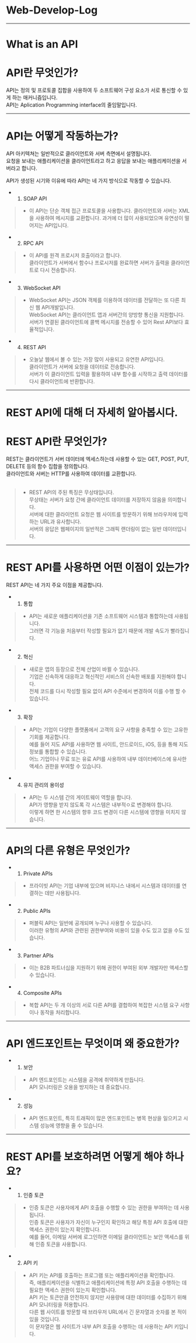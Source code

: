 # Web-Develop-Log

-----

# What is an API<br>
# API란 무엇인가?

 API는 정의 및 프로토콜 집합을 사용하여 두 소프트웨어 구성 요소가 서로 통신할 수 있게 하는 매커니즘입니다.<br>
 API는 Aplication Programming interface의 줄임말입니다.

-----
# API는 어떻게 작동하는가?

API 아키텍쳐는 일반적으로 클라이언트와 서버 측면에서 설명됩니다.<br>
요청을 보내는 애플리케이션을 클라이언트라고 하고 응답을 보내는 애플리케이션을 서버라고 합니다.<br>

API가 생성된 시기와 이유에 따라 API는 네 가지 방식으로 작동할 수 있습니다.<br>

- 1. SOAP API<br>
 >- 이 API는 단순 객체 접근 프로토콜을 사용합니다. 클라이언트와 서버는 XML을 사용하여 메시지를 교환합니다.
 과거에 더 많이 사용되었으며 유연성이 떨어지는 API입니다.<br>
- 2. RPC API<br>
 >- 이 API를 원격 프로시저 호출이라고 합니다.<br>
 클라이언트가 서버에서 함수나 프로시저를 완료하면 서버가 출력을 클라이언트로 다시 전송합니다.<br>
- 3. WebSocket API<br>
 >- WebSocket API는 JSON 객체를 이용하여 데이터를 전달하는 또 다른 최신 웹 API개발입니다.<br>
 WebSocket API는 클라이언트 앱과 서버간의 양방향 통신을 지원합니다.<br> 
 서버가 연결된 클라이언트에 콜백 메시지를 전송할 수 있어 Rest API보다 효율적입니다.<br>
- 4. REST API<br>
 >- 오늘날 웹에서 볼 수 있는 가장 많이 사용되고 유연한 API입니다.<br>
 클라이언트가 서버에 요청을 데이터로 전송합니다.<br>
 서버가 이 클라이언트 입력을 활용하여 내부 함수를 시작하고 출력 데이터를 다시 클라이언트에 반환합니다.<br>
-----

# REST API에 대해 더 자세히 알아봅시다.<br>
# REST API란 무엇인가?

 REST는 클라이언트가 서버 데이터에 엑세스하는데 사용할 수 있는 GET, POST, PUT, DELETE 등의 함수 집합을 정의합니다.<br>
 클라이언트와 서버는 HTTP를 사용하여 데이터를 교환합니다.<br><br>

 >- REST API의 주된 특징은 무상태입니다.<br>
 무상태는 서버가 요청 간에 클라이언트 데이터를 저장하지 않음을 의미합니다.<br>
 서버에 대한 클라이언트 요청은 웹 사이트를 방문하기 위해 브라우저에 입력하는 URL과 유사합니다.<br>
 서버의 응답은 웹페이지의 일반적은 그래픽 랜더링이 없는 일반 데이터입니다.<br>
-----

# REST API를 사용하면 어떤 이점이 있는가?<br>

 REST API는 네 가지 주요 이점을 제공합니다.
 
- 1. 통합<br>
 >- API는 새로운 애플리케이션을 기존 소프트웨어 시스템과 통합하는데 사용됩니다.<br>
 그러면 각 기능을 처음부터 작성할 필요가 없기 때문에 개발 속도가 빨라집니다.<br>
 
- 2. 혁신<br>
 >- 새로운 앱의 등장으로 전체 산업이 바뀔 수 있습니다.<br> 
 기업은 신속하게 대응하고 혁신적인 서비스의 신속한 배포를 지원해야 합니다.<br>
 전체 코드를 다시 작성할 필요 없이 API 수준에서 변경하여 이를 수행 할 수 있습니다.<br>
- 3. 확장<br>
 >- API는 기업이 다양한 플랫폼에서 고객의 요구 사항을 충족할 수 있는 고유한 기회를 제공합니다.<br>
 > 예를 들어 지도 API를 사용하면 웹 사이트, 안드로이드, iOS, 등을 통해 지도 정보를 통합할 수 있습니다.<br>
 > 어느 기업이나 무료 또는 유료 API를 사용하여 내부 데이터베이스에 유사한 액세스 권한을 부여할 수 있습니다.<br>
- 4. 유지 관리의 용이성<br>
 >- API는 두 시스템 간의 게이트웨이 역할을 합니다.<br>
 > API가 영향을 받지 않도록 각 시스템은 내부적ㅇ로 변경해야 합니다.<br>
 > 이렇게 하면 한 시스템의 향후 코드 변경이 다른 시스템에 영향을 미치지 않습니다.<br>
-----

# API의 다른 유형은 무엇인가?<br>

 - 1. Private APIs<br>
  >- 프라이빗 API는 기업 내부에 있으며 비지니스 내에서 시스템과 데이터를 연결하는 데만 사용됩니다.
 - 2. Public APIs<br>
  >- 퍼블릭 API는 일반에 공개되며 누구나 사용할 수 있습니다.<br> 
  >이러한 유형의 API와 관련된 권한부여와 비용이 있을 수도 있고 없을 수도 있습니다.
 - 3. Partner APIs<br>
  >- 이는 B2B 파트너십을 지원하기 위해 권한이 부여된 외부 개발자만 액세스할 수 있습니다.<br>
  
 - 4. Composite APIs<br>
  >- 복합 API는 두 개 이상의 서로 다른 API를 결합하여 복잡한 시스템 요구 사항이나 동작을 처리합니다.<br>
-----

# API 엔드포인트는 무엇이며 왜 중요한가?<br>

 - 1. 보안
  >- API 엔드포인트는 시스템을 공격에 취약하게 만듭니다.<br>
  > API 모니터링은 오용을 방지하는 데 중요합니다.<br>
 - 2. 성능
  >- API 엔드포인트, 특히 트래픽이 많은 엔드포인트는 병목 현상을 일으키고 시스템 성능에 영향을 줄 수 있습니다.<br>
-----

# REST API를 보호하려면 어떻게 해야 하나요?<br>

 - 1. 인증 토큰<br>
  >- 인증 토큰은 사용자에게 API 호출을 수행할 수 있는 권한을 부여하는 데 사용됩니다.<br> 
  > 인증 토큰은 사용자가 자신이 누구인지 확인하고 해당 특정 API 호출에 대한 액세스 권한이 있는지 확인합니다.<br>
  > 예를 들어, 이메일 서버에 로그인하면 이메일 클라이언트는 보안 액세스를 위해 인증 토큰을 사용합니다.<br>
 - 2. API 키<br>
  >- API 키는 API를 호출하는 프로그램 또는 애플리케이션을 확인합니다.<br>
  > 즉, 애플리케이션을 식별하고 애플리케이션에 특정 API 호출을 수행하는 데 필요한 액세스 권한이 있는지 확인합니다.<br>
  > API 키는 토큰만큼 안전하지 않지만 사용량에 대한 데이터를 수집하기 위해 API 모니터링을 허용합니다.<br>
  > 다른 웹 사이트를 방문할 때 브라우저 URL에서 긴 문자열과 숫자를 본 적이 있을 것입니다.<br> 
  > 이 문자열은 웹 사이트가 내부 API 호출을 수행하는 데 사용하는 API 키입니다.<br>
